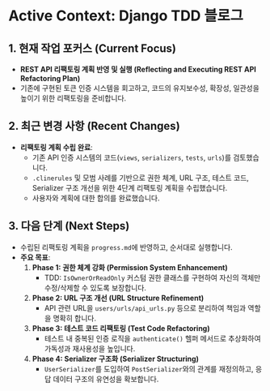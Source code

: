 # Active Context: Django TDD 블로그

## 1. 현재 작업 포커스 (Current Focus)

- **REST API 리팩토링 계획 반영 및 실행 (Reflecting and Executing REST API Refactoring Plan)**
- 기존에 구현된 토큰 인증 시스템을 회고하고, 코드의 유지보수성, 확장성, 일관성을 높이기 위한 리팩토링을 준비합니다.

## 2. 최근 변경 사항 (Recent Changes)

- **리팩토링 계획 수립 완료**:
    - 기존 API 인증 시스템의 코드(`views`, `serializers`, `tests`, `urls`)를 검토했습니다.
    - `.clinerules` 및 모범 사례를 기반으로 권한 체계, URL 구조, 테스트 코드, Serializer 구조 개선을 위한 4단계 리팩토링 계획을 수립했습니다.
    - 사용자와 계획에 대한 합의를 완료했습니다.

## 3. 다음 단계 (Next Steps)

- 수립된 리팩토링 계획을 `progress.md`에 반영하고, 순서대로 실행합니다.
- **주요 목표**:
    1.  **Phase 1: 권한 체계 강화 (Permission System Enhancement)**
        - TDD: `IsOwnerOrReadOnly` 커스텀 권한 클래스를 구현하여 자신의 객체만 수정/삭제할 수 있도록 보장합니다.
    2.  **Phase 2: URL 구조 개선 (URL Structure Refinement)**
        - API 관련 URL을 `users/urls/api_urls.py` 등으로 분리하여 책임과 역할을 명확히 합니다.
    3.  **Phase 3: 테스트 코드 리팩토링 (Test Code Refactoring)**
        - 테스트 내 중복된 인증 로직을 `authenticate()` 헬퍼 메서드로 추상화하여 가독성과 재사용성을 높입니다.
    4.  **Phase 4: Serializer 구조화 (Serializer Structuring)**
        - `UserSerializer`를 도입하여 `PostSerializer`와의 관계를 재정의하고, 응답 데이터 구조의 유연성을 확보합니다.
